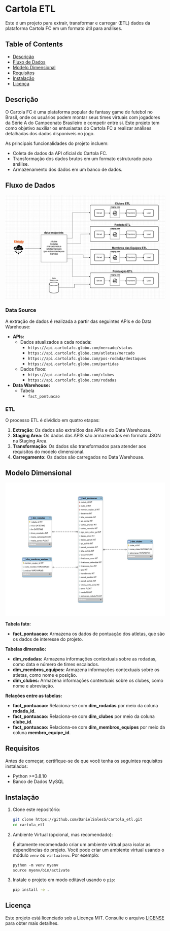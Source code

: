 # Cartola ETL

Este é um projeto para extrair, transformar e carregar (ETL) dados da plataforma Cartola FC em um formato útil para análises.

## Table of Contents

- [Descrição](#descrição)
- [Fluxo de Dados](#fluxo-de-dados)
- [Modelo Dimensional](#modelo-dimensional)
- [Requisitos](#requisitos)
- [Instalação](#instalação)
- [Licença](#licença)

## Descrição

O Cartola FC é uma plataforma popular de fantasy game de futebol no Brasil, onde os usuários podem montar seus times virtuais com jogadores da Série A do Campeonato Brasileiro e competir entre si. Este projeto tem como objetivo auxiliar os entusiastas do Cartola FC a realizar análises detalhadas dos dados disponíveis no jogo.

As principais funcionalidades do projeto incluem:
- Coleta de dados da API oficial do Cartola FC.
- Transformação dos dados brutos em um formato estruturado para análise.
- Armazenamento dos dados em um banco de dados.

## Fluxo de Dados

[![Fluxo de Dados](./docs/readme_assets/fluxo_de_dados.jpg)](./docs/readme_assets/fluxo_de_dados.jpg)


### Data Source

A extração de dados é realizada a partir das seguintes APIs e do Data Warehouse:

* **APIs:**
    * Dados atualizados a cada rodada:
        * `https://api.cartolafc.globo.com/mercado/status`
        * `https://api.cartolafc.globo.com/atletas/mercado`
        * `https://api.cartolafc.globo.com/pos-rodada/destaques`
        * `https://api.cartolafc.globo.com/partidas`
    * Dados fixos:
        * `https://api.cartolafc.globo.com/clubes`
        * `https://api.cartolafc.globo.com/rodadas`
* **Data Warehouse:**
    * Tabela
      * `fact_pontuacao`

### ETL

O processo ETL é dividido em quatro etapas:

1. **Extração:** Os dados são extraídos das APIs e do Data Warehouse.
4. **Staging Area:** Os dados das APIS são armazenados em formato JSON na Staging Area.
2. **Transformação:** Os dados são transformados para atender aos requisitos do modelo dimensional.
3. **Carregamento:** Os dados são carregados no Data Warehouse.


## Modelo Dimensional

[![Modelo Dimensional](./docs/readme_assets/modelo_dimensional.jpg)](./docs/readme_assets/modelo_dimensional.jpg)

**Tabela fato:**

* **fact_pontuacao:** Armazena os dados de pontuação dos atletas, que são os dados de interesse do projeto.

**Tabelas dimensão:**

* **dim_rodadas:** Armazena informações contextuais sobre as rodadas, como data e número de times escalados.
* **dim_membros_equipes:** Armazena informações contextuais sobre os atletas, como nome e posição.
* **dim_clubes:** Armazena informações contextuais sobre os clubes, como nome e abreviação.

**Relações entre as tabelas:**

* **fact_pontuacao:** Relaciona-se com **dim_rodadas** por meio da coluna **rodada_id**.
* **fact_pontuacao:** Relaciona-se com **dim_clubes** por meio da coluna **clube_id**.
* **fact_pontuacao:** Relaciona-se com **dim_membros_equipes** por meio da coluna **membro_equipe_id**.



## Requisitos

Antes de começar, certifique-se de que você tenha os seguintes requisitos instalados:

- Python >=3.8.10
- Banco de Dados MySQL

## Instalação

1. Clone este repositório:

   ```bash
   git clone https://github.com/DanielSalesS/cartola_etl.git
   cd cartola_etl
   ```


2. Ambiente Virtual (opcional, mas recomendado):

   É altamente recomendado criar um ambiente virtual para isolar as dependências do projeto. Você pode criar um ambiente virtual usando o módulo `venv` ou `virtualenv`. Por exemplo:

      ```
      python -m venv myenv
      source myenv/bin/activate
      ```


3. Instale o projeto em modo editável usando o `pip`:

   ```bash
   pip install -e .
   ```

## Licença

Este projeto está licenciado sob a Licença MIT. Consulte o arquivo [LICENSE](LICENSE) para obter mais detalhes.